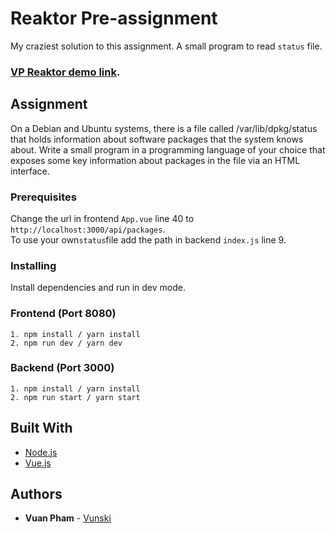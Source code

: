 # Reaktor Pre-assignment

My craziest solution to this assignment. A small program to read `status` file.

### [VP Reaktor demo link](https://vuanpham.me/reaktor).

## Assignment

On a Debian and Ubuntu systems, there is a file called /var/lib/dpkg/status that holds information about software packages that the system knows about. Write a small program in a programming language of your choice that exposes some key information about packages in the file via an HTML interface.

### Prerequisites

Change the url in frontend `App.vue` line 40 to `http://localhost:3000/api/packages`.\
To use your own`status`file add the path in backend `index.js` line 9.

### Installing

Install dependencies and run in dev mode.

### Frontend (Port 8080)
```
1. npm install / yarn install
2. npm run dev / yarn dev
```
### Backend (Port 3000)
```
1. npm install / yarn install
2. npm run start / yarn start
```

## Built With

- [Node.js](https://nodejs.org/en/)
- [Vue.js](https://vuejs.org/)

## Authors

- **Vuan Pham** - [Vunski](https://github.com/vunski)
